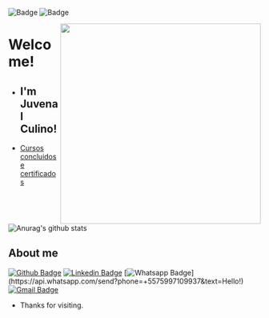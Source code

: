 ![Badge](https://img.shields.io/static/v1?label=bash&message=tools&color=blue&flat&logo=)
![Badge](https://img.shields.io/static/v1?label=python&message=tools&color=red&flat&logo=PYTHON) 

<img align="right" width="400" height="400" src="https://media.giphy.com/media/Ah3zHH7hvsSB2/giphy.gif">

# Welcome!
 
* ## I'm Juvenal Culino!
 
* [Cursos concluidos e certificados](https://github.com/juvenalculino/Cursos-Em-Andamento/blob/master/README.md)


![Anurag's github stats](https://github-readme-stats.vercel.app/api?username=juvenalculino&show_icons=true&theme=radical)
 
## About me 
[![Github Badge](https://img.shields.io/badge/-Github-000?style=flat-square&logo=Github&logoColor=white&link=https://github.com/juvenalculino/juvenalculino/)](https://github.com/juvenalculino/juvenalculino/)
[![Linkedin Badge](https://img.shields.io/badge/-LinkedIn-blue?style=flat-square&logo=Linkedin&logoColor=white&link=https://www.linkedin.com/in/juvenal-culino-1689861b8?lipi=urn%3Ali%3Apage%3Ad_flagship3_profile_view_base_contact_details%3B2xIjtYKKTk6YtRvKonG0Jg%3D%3D)](https://www.linkedin.com/in/juvenal-culino-1689861b8?lipi=urn%3Ali%3Apage%3Ad_flagship3_profile_view_base_contact_details%3B2xIjtYKKTk6YtRvKonG0Jg%3D%3D)
[![Whatsapp Badge](https://img.shields.io/badge/-Whatsapp-4CA143?style=flat-square&labelColor=4CA143&logo=whatsapp&logoColor=white&link=https://api.whatsapp.com/send?phone=+5575997109937&text=Hello!)](https://api.whatsapp.com/send?phone=+5575997109937&text=Hello!)
[![Gmail Badge](https://img.shields.io/badge/-Gmail-c14438?style=flat-square&logo=Gmail&logoColor=white&link=mailto:b831381@gmail.com)](mailto:b831381@gmail.com)

- Thanks for visiting. 
